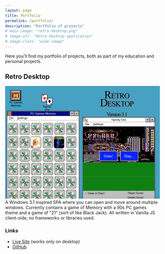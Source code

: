 ```yaml
---
layout: page
title: Portfolio
permalink: /portfolio/
description: "Portfolio of projects"
# main-image: "retro-desktop.png"
# image-alt: "Retro Desktop application"
# image-class: "wide-image"
---
```


Here you'll find my portfolio of projects, both as part of my education and personal projects.

## Retro Desktop

[![Retro Desktop application](/assets/img/retro-desktop.png)](https://jimdis.github.io/retro-desktop/)
A Windows 3.1 inspired SPA where you can open and move around multiple windows. Currently contains a game of Memory with a 90s PC games theme and a game of "21" (sort of like Black Jack). All written in Vanilla JS client-side, no frameworks or libraries used.

### Links

- [Live Site](https://jimdis.github.io/retro-desktop/) (works only on desktop)
- [GitHub](https://github.com/jimdis/retro-desktop)